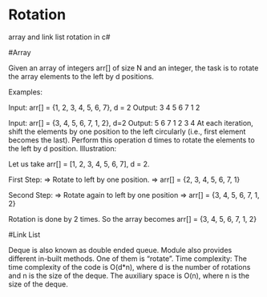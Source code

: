 # Rotation
array and link list rotation in c#

#Array

Given an array of integers arr[] of size N and an integer, the task is to rotate the array elements to the left by d positions.

Examples:  

Input: 
arr[] = {1, 2, 3, 4, 5, 6, 7}, d = 2
Output: 3 4 5 6 7 1 2

Input: arr[] = {3, 4, 5, 6, 7, 1, 2}, d=2
Output: 5 6 7 1 2 3 4
At each iteration, shift the elements by one position to the left circularly (i.e., first element becomes the last).
Perform this operation d times to rotate the elements to the left by d position.
Illustration:

Let us take arr[] = [1, 2, 3, 4, 5, 6, 7], d = 2.

First Step:
        => Rotate to left by one position.
        => arr[] = {2, 3, 4, 5, 6, 7, 1}

Second Step:
        => Rotate again to left by one position
        => arr[] = {3, 4, 5, 6, 7, 1, 2}

Rotation is done by 2 times.
So the array becomes arr[] = {3, 4, 5, 6, 7, 1, 2}

#Link List

Deque is also known as double ended queue. Module also provides different in-built methods. One of them is “rotate”.
Time complexity: The time complexity of the code is O(d*n), where d is the number of rotations and n is the size of the deque. 
The auxiliary space is O(n), where n is the size of the deque.
